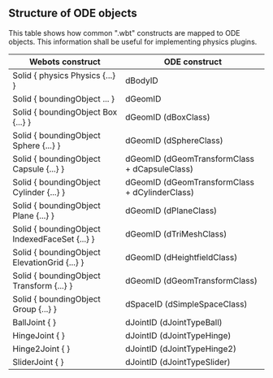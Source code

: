 ## Structure of ODE objects

This table shows how common ".wbt" constructs are mapped to ODE objects. This
information shall be useful for implementing physics plugins.

| Webots construct | ODE construct |
| --- | --- |
| Solid { physics Physics {...} } | dBodyID |
| Solid { boundingObject ... } | dGeomID |
| Solid { boundingObject Box {...} } | dGeomID (dBoxClass) |
| Solid { boundingObject Sphere {...} } | dGeomID (dSphereClass) |
| Solid { boundingObject Capsule {...} } | dGeomID (dGeomTransformClass + dCapsuleClass) |
| Solid { boundingObject Cylinder {...} } | dGeomID (dGeomTransformClass + dCylinderClass) |
| Solid { boundingObject Plane {...} } | dGeomID (dPlaneClass) |
| Solid { boundingObject IndexedFaceSet {...} } | dGeomID (dTriMeshClass) |
| Solid { boundingObject ElevationGrid {...} } | dGeomID (dHeightfieldClass) |
| Solid { boundingObject Transform {...} } | dGeomID (dGeomTransformClass) |
| Solid { boundingObject Group {...} } | dSpaceID (dSimpleSpaceClass) |
| BallJoint { } | dJointID (dJointTypeBall) |
| HingeJoint { } | dJointID (dJointTypeHinge) |
| Hinge2Joint { } | dJointID (dJointTypeHinge2) |
| SliderJoint { } | dJointID (dJointTypeSlider) |

